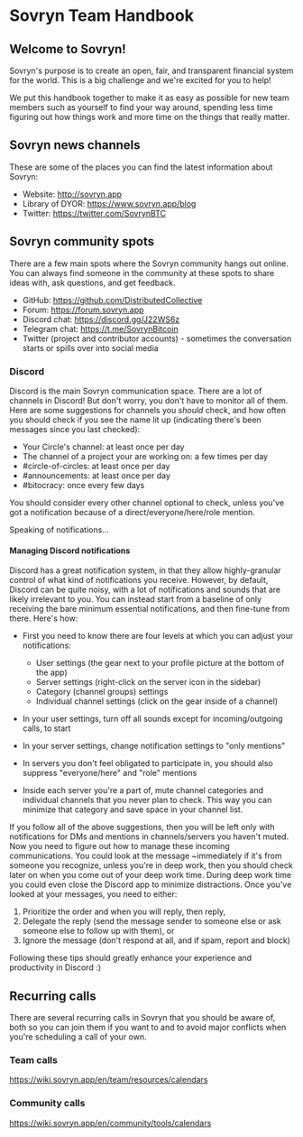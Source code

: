 # Sovryn Team Handbook

## Welcome to Sovryn!

Sovryn's purpose is to create an open, fair, and transparent financial system for the world. This is a big challenge and we're excited for you to help!

We put this handbook together to make it as easy as possible for new team members such as yourself to find your way around, spending less time figuring out how things work and more time on the things that really matter.

## Sovryn news channels

These are some of the places you can find the latest information about Sovryn:

- Website: http://sovryn.app  
- Library of DYOR: https://www.sovryn.app/blog  
- Twitter: https://twitter.com/SovrynBTC  

## Sovryn community spots

There are a few main spots where the Sovryn community hangs out online. You can always find someone in the community at these spots to share ideas with, ask questions, and get feedback.

- GitHub: https://github.com/DistributedCollective  
- Forum: https://forum.sovryn.app  
- Discord chat: https://discord.gg/J22WS6z  
- Telegram chat: https://t.me/SovrynBitcoin  
- Twitter (project and contributor accounts) - sometimes the conversation starts or spills over into social media

### Discord

Discord is the main Sovryn communication space. There are a lot of channels in Discord! But don't worry, you don't have to monitor all of them. Here are some suggestions for channels you _should_ check, and how often you should check if you see the name lit up (indicating there's been messages since you last checked):

- Your Circle's channel: at least once per day
- The channel of a project your are working on: a few times per day
- #circle-of-circles: at least once per day
- #announcements: at least once per day
- #bitocracy: once every few days

You should consider every other channel optional to check, unless you've got a notification because of a direct/everyone/here/role mention.

Speaking of notifications...

#### Managing Discord notifications

Discord has a great notification system, in that they allow highly-granular control of what kind of notifications you receive. However, by default, Discord can be quite noisy, with a lot of notifications and sounds that are likely irrelevant to you. You can instead start from a baseline of only receiving the bare minimum essential notifications, and then fine-tune from there. Here's how:

- First you need to know there are four levels at which you can adjust your notifications:
    - User settings (the gear next to your profile picture at the bottom of the app)
    - Server settings (right-click on the server icon in the sidebar)
    - Category (channel groups) settings
    - Individual channel settings (click on the gear inside of a channel)

- In your user settings, turn off all sounds except for incoming/outgoing calls, to start

- In your server settings, change notification settings to "only mentions"
-   In servers you don't feel obligated to participate in, you should also suppress "everyone/here" and "role" mentions

- Inside each server you're a part of, mute channel categories and individual channels that you never plan to check. This way you can minimize that category and save space in your channel list.

If you follow all of the above suggestions, then you will be left only with notifications for DMs and mentions in channels/servers you haven't muted. Now you need to figure out how to manage these incoming communications. You could look at the message ~immediately if it's from someone you recognize, unless you're in deep work, then you should check later on when you come out of your deep work time. During deep work time you could even close the Discord app to minimize distractions. Once you've looked at your messages, you need to either:
1) Prioritize the order and when you will reply, then reply,
2) Delegate the reply (send the message sender to someone else or ask someone else to follow up with them), or
3) Ignore the message (don't respond at all, and if spam, report and block)

Following these tips should greatly enhance your experience and productivity in Discord :)

## Recurring calls

There are several recurring calls in Sovryn that you should be aware of, both so you can join them if you want to and to avoid major conflicts when you're scheduling a call of your own.

### Team calls

https://wiki.sovryn.app/en/team/resources/calendars

### Community calls

https://wiki.sovryn.app/en/community/tools/calendars

